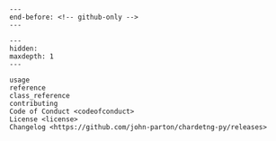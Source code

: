 ```{include} ../README.md
---
end-before: <!-- github-only -->
---
```

[license]: license
[contributor guide]: contributing
[command-line reference]: usage

```{toctree}
---
hidden:
maxdepth: 1
---

usage
reference
class_reference
contributing
Code of Conduct <codeofconduct>
License <license>
Changelog <https://github.com/john-parton/chardetng-py/releases>
```
